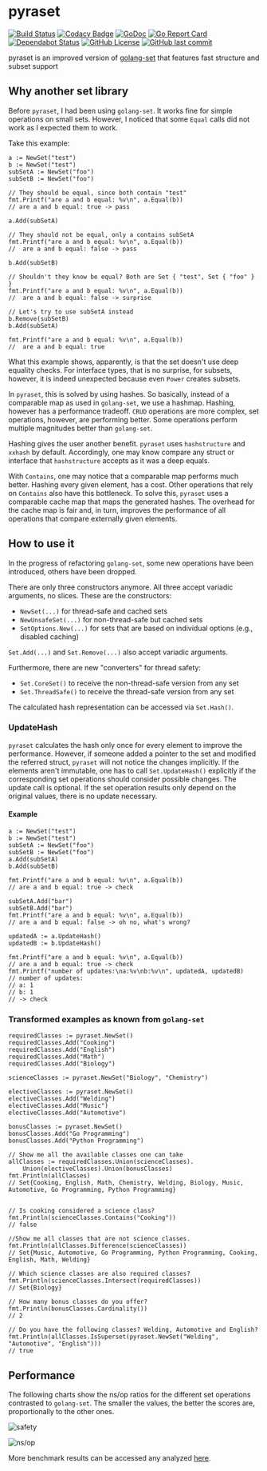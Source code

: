 # pyraset

[![Build Status](https://travis-ci.com/gofunky/pyraset.svg?branch=master)](https://travis-ci.com/gofunky/pyraset)
[![Codacy Badge](https://api.codacy.com/project/badge/Grade/0b1c4be278ab4d11a8f9658727cdfbb1)](https://www.codacy.com/app/gofunky/pyraset?utm_source=github.com&amp;utm_medium=referral&amp;utm_content=gofunky/pyraset&amp;utm_campaign=Badge_Grade)
[![GoDoc](https://godoc.org/github.com/gofunky/guidelines?status.svg)](https://godoc.org/github.com/gofunky/pyraset)
[![Go Report Card](https://goreportcard.com/badge/github.com/gofunky/pyraset)](https://goreportcard.com/report/github.com/gofunky/pyraset)
[![Dependabot Status](https://api.dependabot.com/badges/status?host=github&repo=gofunky/pyraset)](https://dependabot.com)
[![GitHub License](https://img.shields.io/github/license/gofunky/pyraset.svg)](https://github.com/gofunky/pyraset/blob/master/LICENSE)
[![GitHub last commit](https://img.shields.io/github/last-commit/gofunky/pyraset.svg)](https://github.com/gofunky/pyraset/commits/master)

pyraset is an improved version of [golang-set](https://github.com/deckarep/golang-set) that features fast structure and subset support

## Why another set library

Before `pyraset`, I had been using `golang-set`. It works fine for simple operations on small sets.
However, I noticed that some `Equal` calls did not work as I expected them to work.

Take this example:

```golang
a := NewSet("test")
b := NewSet("test")
subSetA := NewSet("foo")
subSetB := NewSet("foo")

// They should be equal, since both contain "test"
fmt.Printf("are a and b equal: %v\n", a.Equal(b))
// are a and b equal: true -> pass

a.Add(subSetA)

// They should not be equal, only a contains subSetA
fmt.Printf("are a and b equal: %v\n", a.Equal(b))
//  are a and b equal: false -> pass

b.Add(subSetB)

// Shouldn't they know be equal? Both are Set { "test", Set { "foo" } }
fmt.Printf("are a and b equal: %v\n", a.Equal(b))
//  are a and b equal: false -> surprise

// Let's try to use subSetA instead
b.Remove(subSetB)
b.Add(subSetA)

fmt.Printf("are a and b equal: %v\n", a.Equal(b))
//  are a and b equal: true
```

What this example shows, apparently, is that the set doesn't use deep equality checks.
For interface types, that is no surprise, for subsets, however, it is indeed unexpected because even `Power` creates subsets.

In `pyraset`, this is solved by using hashes. So basically, instead of a comparable map as used in `golang-set`, we use a hashmap.
Hashing, however has a performance tradeoff. `CRUD` operations are more complex, set operations, however, are performing better.
Some operations perform multiple magnitudes better than `golang-set`.

Hashing gives the user another benefit. `pyraset` uses `hashstructure` and `xxhash` by default.
Accordingly, one may know compare any struct or interface that `hashstructure` accepts as it was a deep equals.

With `Contains`, one may notice that a comparable map performs much better.
Hashing every given element, has a cost. Other operations that rely on `Contains` also have this bottleneck.
To solve this, `pyraset` uses a comparable cache map that maps the generated hashes.
The overhead for the cache map is fair and, in turn, improves the performance of all operations
that compare externally given elements.

## How to use it

In the progress of refactoring `golang-set`, some new operations have been introduced,
others have been dropped.

There are only three constructors anymore. All three accept variadic arguments, no slices.
These are the constructors:
* `NewSet(...)` for thread-safe and cached sets
* `NewUnsafeSet(...)` for non-thread-safe but cached sets
* `SetOptions.New(...)` for sets that are based on individual options (e.g., disabled caching)

`Set.Add(...)` and `Set.Remove(...)` also accept variadic arguments.

Furthermore, there are new "converters" for thread safety:
* `Set.CoreSet()` to receive the non-thread-safe version from any set
* `Set.ThreadSafe()` to receive the thread-safe version from any set

The calculated hash representation can be accessed via `Set.Hash()`.

### UpdateHash

`pyraset` calculates the hash only once for every element to improve the performance.
However, if someone added a pointer to the set and modified the referred struct, `pyraset` will not notice the changes implicitly.
If the elements aren't immutable, one has to call `Set.UpdateHash()` explicitly if the corresponding set operations should consider possible changes.
The update call is optional. If the set operation results only depend on the original values, there is no update necessary.

#### Example

```golang
a := NewSet("test")
b := NewSet("test")
subSetA := NewSet("foo")
subSetB := NewSet("foo")
a.Add(subSetA)
b.Add(subSetB)

fmt.Printf("are a and b equal: %v\n", a.Equal(b))
// are a and b equal: true -> check

subSetA.Add("bar")
subSetB.Add("bar")
fmt.Printf("are a and b equal: %v\n", a.Equal(b))
// are a and b equal: false -> oh no, what's wrong?

updatedA := a.UpdateHash()
updatedB := b.UpdateHash()

fmt.Printf("are a and b equal: %v\n", a.Equal(b))
// are a and b equal: true -> check
fmt.Printf("number of updates:\na:%v\nb:%v\n", updatedA, updatedB)
// number of updates:
// a: 1
// b: 1
// -> check
```

### Transformed examples as known from `golang-set`

```golang
requiredClasses := pyraset.NewSet()
requiredClasses.Add("Cooking")
requiredClasses.Add("English")
requiredClasses.Add("Math")
requiredClasses.Add("Biology")

scienceClasses := pyraset.NewSet("Biology", "Chemistry")

electiveClasses := pyraset.NewSet()
electiveClasses.Add("Welding")
electiveClasses.Add("Music")
electiveClasses.Add("Automotive")

bonusClasses := pyraset.NewSet()
bonusClasses.Add("Go Programming")
bonusClasses.Add("Python Programming")

// Show me all the available classes one can take
allClasses := requiredClasses.Union(scienceClasses).
    Union(electiveClasses).Union(bonusClasses)
fmt.Println(allClasses)
// Set{Cooking, English, Math, Chemistry, Welding, Biology, Music, Automotive, Go Programming, Python Programming}


// Is cooking considered a science class?
fmt.Println(scienceClasses.Contains("Cooking"))
// false

//Show me all classes that are not science classes.
fmt.Println(allClasses.Difference(scienceClasses))
// Set{Music, Automotive, Go Programming, Python Programming, Cooking, English, Math, Welding}

// Which science classes are also required classes?
fmt.Println(scienceClasses.Intersect(requiredClasses))
// Set{Biology}

// How many bonus classes do you offer?
fmt.Println(bonusClasses.Cardinality())
// 2

// Do you have the following classes? Welding, Automotive and English?
fmt.Println(allClasses.IsSuperset(pyraset.NewSet("Welding", "Automotive", "English")))
// true
```

## Performance

The following charts show the ns/op ratios for the different set operations contrasted to `golang-set`.
The smaller the values, the better the scores are, proportionally to the other ones.

![safety](https://plot.ly/~mafax/126.png?share_key=PPFM6B1qbM9k30oVbK6Okf)

![ns/op](https://plot.ly/~mafax/125.png?share_key=PPFM6B1qbM9k30oVbK6Okf)

More benchmark results can be accessed any analyzed [here](https://plot.ly/~mafax/116/).
